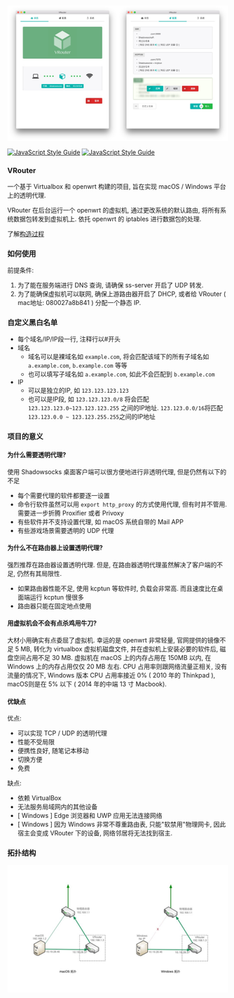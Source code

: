 ![img](./doc/features01.jpg)

[![JavaScript Style Guide](https://cdn.rawgit.com/feross/standard/master/badge.svg)](https://github.com/feross/standard)
[![JavaScript Style Guide](https://img.shields.io/badge/code_style-standard-brightgreen.svg)](https://standardjs.com)
### VRouter

一个基于 Virtualbox 和 openwrt 构建的项目, 旨在实现 macOS / Windows 平台上的透明代理.

VRouter 在后台运行一个 openwrt 的虚拟机, 通过更改系统的默认路由, 将所有系统数据包转发到虚拟机上. 依托 openwrt 的 iptables 进行数据包的处理.

了解[构造过程](https://icymind.com/virtual-openwrt/)

### 如何使用

前提条件:

1. 为了能在服务端进行 DNS 查询, 请确保 ss-server 开启了 UDP 转发.
2. 为了能确保虚拟机可以联网, 确保上游路由器开启了 DHCP, 或者给 VRouter ( mac地址: 080027a8b841 ) 分配一个静态 IP.

### 自定义黑白名单

- 每个域名/IP/IP段一行, 注释行以#开头
- 域名
    - 域名可以是裸域名如 `example.com`, 将会匹配该域下的所有子域名如  `a.example.com`, `b.example.com` 等等
    - 也可以填写子域名如 `a.example.com`, 如此不会匹配到 `b.example.com`
- IP
    - 可以是独立的IP, 如 `123.123.123.123`
    - 也可以是IP段, 如 `123.123.123.0/8` 将会匹配 `123.123.123.0~123.123.123.255` 之间的IP地址. `123.123.0.0/16`将匹配 `123.123.0.0 ~ 123.123.255.255`之间的IP地址

### 项目的意义

#### 为什么需要透明代理?

使用 Shadowsocks 桌面客户端可以很方便地进行非透明代理, 但是仍然有以下的不足

- 每个需要代理的软件都要逐一设置
- 命令行软件虽然可以用 `export http_proxy` 的方式使用代理, 但有时并不管用. 需要进一步折腾 Proxifier 或者 Privoxy
- 有些软件并不支持设置代理, 如 macOS 系统自带的 Mail APP
- 有些游戏场景需要透明的 UDP 代理

#### 为什么不在路由器上设置透明代理?

强烈推荐在路由器设置透明代理. 但是, 在路由器透明代理虽然解决了客户端的不足, 仍然有其局限性.

- 如果路由器性能不足, 使用 kcptun 等软件时, 负载会非常高. 而且速度比在桌面端运行 kcptun 慢很多
- 路由器只能在固定地点使用

#### 用虚拟机会不会有点杀鸡用牛刀?

大材小用确实有点委屈了虚拟机. 幸运的是 openwrt 非常轻量, 官网提供的镜像不足 5 MB, 转化为 virtualbox 虚拟机磁盘文件, 并在虚拟机上安装必要的软件后, 磁盘空间占用不足 30 MB. 虚拟机在 macOS 上的内存占用在 150MB 以内, 在 Windows 上的内存占用仅仅 20 MB 左右. CPU 占用率则跟网络流量正相关, 没有流量的情况下, Windows 版本 CPU 占用率接近 0% ( 2010 年的 Thinkpad ), macOS则是在 5% 以下 ( 2014 年的中端 13 寸 Macbook).

#### 优缺点

优点:

- 可以实现 TCP / UDP 的透明代理
- 性能不受局限
- 便携性良好, 随笔记本移动
- 切换方便
- 免费

缺点:

- 依赖 VirtualBox
- 无法服务局域网内的其他设备
- [ Windows ] Edge 浏览器和 UWP 应用无法连接网络
- [ Windows ] 因为 Windows 非常不尊重路由表, 只能"软禁用"物理网卡, 因此宿主会变成 VRouter 下的设备, 网络邻居将无法找到宿主.

### 拓扑结构

![topology](./doc/topology.jpg)
